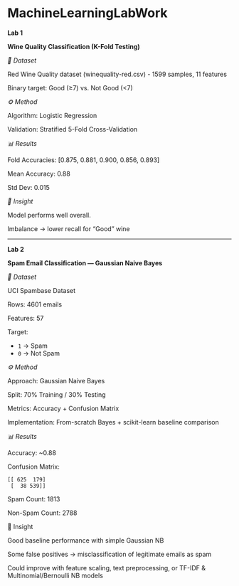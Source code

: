 # MachineLearningLabWork
**Lab 1**

**Wine Quality Classification (K-Fold Testing)**

*📂 Dataset*

Red Wine Quality dataset (winequality-red.csv) - 1599 samples, 11 features

Binary target: Good (≥7) vs. Not Good (<7)

*⚙️ Method*

Algorithm: Logistic Regression

Validation: Stratified 5-Fold Cross-Validation

*📊 Results*

Fold Accuracies: [0.875, 0.881, 0.900, 0.856, 0.893]

Mean Accuracy: 0.88

Std Dev: 0.015

*📝 Insight*

Model performs well overall.

Imbalance → lower recall for “Good” wine

---

**Lab 2**

**Spam Email Classification — Gaussian Naive Bayes**

*📂 Dataset*

UCI Spambase Dataset

Rows: 4601 emails

Features: 57

Target:

  * `1` → Spam
  * `0` → Not Spam

*⚙️ Method*

Approach: Gaussian Naive Bayes

Split: 70% Training / 30% Testing

Metrics: Accuracy + Confusion Matrix

Implementation: From-scratch Bayes + scikit-learn baseline comparison

*📊 Results*

Accuracy: ~0.88

Confusion Matrix:

  ```
  [[ 625  179] 
   [  38 539]]
  ```
Spam Count: 1813

Non-Spam Count: 2788


📝 Insight

Good baseline performance with simple Gaussian NB

Some false positives → misclassification of legitimate emails as spam

Could improve with feature scaling, text preprocessing, or TF-IDF & Multinomial/Bernoulli NB models





